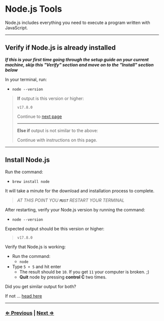 # Node.js Tools

Node.js includes everything you need to execute a program written with JavaScript.

---

## Verify if Node.js is already installed

**_If this is your first time going through the setup guide on your current machine, skip this "Verify" section and move on to the "Install" section below_**

In your terminal, run:

- `node --version`

> **If** output is this version or higher:
>
> ```text
> v17.8.0
> ```
>
> Continue to [next page](./8-live-server.md)
>
> ---
>**Else if** output is not similar to the above:
>
> Continue with instructions on this page.

---

## Install Node.js

Run the command:

- `brew install node`

It will take a minute for the download and installation process to complete.

> _AT THIS POINT YOU **`MUST`** RESTART YOUR TERMINAL_

After restarting, verify your Node.js version by running the command:

- `node --version`

Expected output should be this version or higher:

> ```text
> v17.8.0
> ```

Verify that Node.js is working:

- Run the command:
  - `node`
- Type `5 + 5` and hit enter
  - The result should be `10`.  If you get `11` your computer is broken. ;)
  - **Quit** node by pressing **control C** two times.

Did you get similar output for both?

If not ... [head here](../../error/error.md)

---

### [⇐ Previous](./6-ohmyzsh.md) | [Next ⇒](./8-live-server.md)
